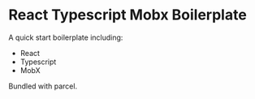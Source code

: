 # React Typescript Mobx Boilerplate

A quick start boilerplate including:

- React
- Typescript
- MobX

Bundled with parcel.

